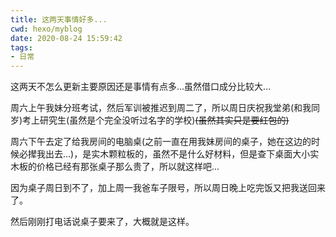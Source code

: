 ```yaml
---
title: 这两天事情好多...
cwd: hexo/myblog
date: 2020-08-24 15:59:42
tags:
- 日常
---
```


这两天不怎么更新主要原因还是事情有点多...虽然借口成分比较大...

周六上午我妹分班考试，然后军训被推迟到周二了，所以周日庆祝我堂弟(和我同岁)考上研究生(虽然是个完全没听过名字的学校)~~(虽然其实只是要红包的)~~

周六下午去定了给我房间的电脑桌(之前一直在用我妹房间的桌子，她在这边的时候必撵我出去...)，是实木颗粒板的，虽然不是什么好材料，但是查下桌面大小实木板的价格已经有那张桌子那么贵了，所以就这样吧...

因为桌子周日到不了，加上周一我爸车子限号，所以周日晚上吃完饭又把我送回来了。

然后刚刚打电话说桌子要来了，大概就是这样。

